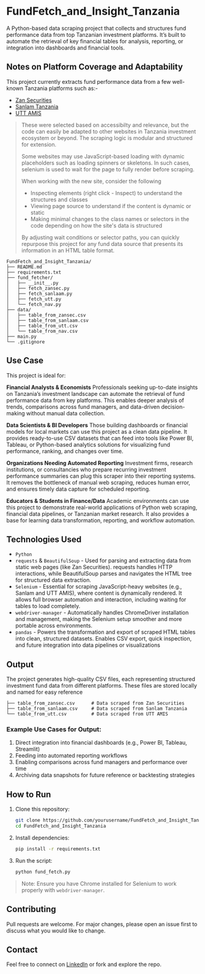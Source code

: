 # FundFetch_and_Insight_Tanzania

A Python-based data scraping project that collects and structures fund performance data from top Tanzanian investment platforms. It’s built to automate the retrieval of key financial tables for analysis, reporting, or integration into dashboards and financial tools.

## Notes on Platform Coverage and Adaptability
This project currently extracts fund performance data from a few well-known Tanzania platforms such as:-
- [Zan Securities](https://zansec.co.tz)
- [Sanlam Tanzania](https://invest-tz.sanlameastafrica.com)
- [UTT AMIS](https://uttamis.co.tz/fund-performance)

> These were selected based on accessibilty and relevance, but the code can easily be adapted to other websites in Tanzania investment ecosystem or beyond. The scraping logic is modular and structured for extension.
>
> Some websites may use JavaScript-based loading with dynamic placeholders such as loading spinners or skeletons. In such cases, selenium is used to wait for the page to fully render before scraping.
>
> When working with the new site, consider the following
>   - Inspecting elements (right click - Inspect) to understand the structures and classes
>   - Viewing page source to understand if the content is dynamic or static
>   - Making minimal changes to the class names or selectors in the code depending on how the site's data is structured
>
> By adjusting wait conditions or selector paths, you can quickly repurpose this project for any fund data source that presents its information in an HTML table format.

```
FundFetch_and_Insight_Tanzania/
├── README.md
├── requirements.txt
├── fund_fetcher/
│   ├── __init__.py
│   ├── fetch_zansec.py
│   ├── fetch_sanlaam.py
│   ├── fetch_utt.py
│   └── fetch_nav.py
├── data/
│   ├── table_from_zansec.csv
│   ├── table_from_sanlaam.csv
│   ├── table_from_utt.csv
│   └── table_from_nav.csv
├── main.py
└── .gitignore
```
## Use Case
This project is ideal for:

**Financial Analysts & Economists**
Professionals seeking up-to-date insights on Tanzania’s investment landscape can automate the retrieval of fund performance data from key platforms. This enables deeper analysis of trends, comparisons across fund managers, and data-driven decision-making without manual data collection.

**Data Scientists & BI Developers**
Those building dashboards or financial models for local markets can use this project as a clean data pipeline. It provides ready-to-use CSV datasets that can feed into tools like Power BI, Tableau, or Python-based analytics solutions for visualizing fund performance, ranking, and changes over time.

**Organizations Needing Automated Reporting**
Investment firms, research institutions, or consultancies who prepare recurring investment performance summaries can plug this scraper into their reporting systems. It removes the bottleneck of manual web scraping, reduces human error, and ensures timely data capture for scheduled reporting.

**Educators & Students in Finance/Data**
Academic environments can use this project to demonstrate real-world applications of Python web scraping, financial data pipelines, or Tanzanian market research. It also provides a base for learning data transformation, reporting, and workflow automation.

## Technologies Used
- `Python`
- `requests` & `BeautifulSoup` - Used for parsing and extracting data from static web pages (like Zan Securities). requests handles HTTP interactions, while BeautifulSoup parses and navigates the HTML tree for structured data extraction.
- `Selenium` - Essential for scraping JavaScript-heavy websites (e.g., Sanlam and UTT AMIS), where content is dynamically rendered. It allows full browser automation and interaction, including waiting for tables to load completely.
- `webdriver-manager` - Automatically handles ChromeDriver installation and management, making the Selenium setup smoother and more portable across environments.
- `pandas` - Powers the transformation and export of scraped HTML tables into clean, structured datasets. Enables CSV export, quick inspection, and future integration into data pipelines or visualizations

## Output
The project generates high-quality CSV files, each representing structured investment fund data from different platforms. These files are stored locally and named for easy reference

```
├── table_from_zansec.csv      # Data scraped from Zan Securities
├── table_from_sanlaam.csv     # Data scraped from Sanlam Tanzania
└── table_from_utt.csv         # Data scraped from UTT AMIS
```

### Example Use Cases for Output:
1. Direct integration into financial dashboards (e.g., Power BI, Tableau, Streamlit)
2. Feeding into automated reporting workflows
3. Enabling comparisons across fund managers and performance over time
4. Archiving data snapshots for future reference or backtesting strategies
   
## How to Run

1. Clone this repository:
    ```bash
    git clone https://github.com/yourusername/FundFetch_and_Insight_Tanzania.git
    cd FundFetch_and_Insight_Tanzania
    ```

2. Install dependencies:
    ```bash
    pip install -r requirements.txt
    ```

3. Run the script:
    ```bash
    python fund_fetch.py
    ```

> Note: Ensure you have Chrome installed for Selenium to work properly with `webdriver-manager`.

## Contributing

Pull requests are welcome. For major changes, please open an issue first to discuss what you would like to change.

## Contact
Feel free to connect on [LinkedIn](https://www.linkedin.com/in/rehema-shungu/) or fork and explore the repo.
